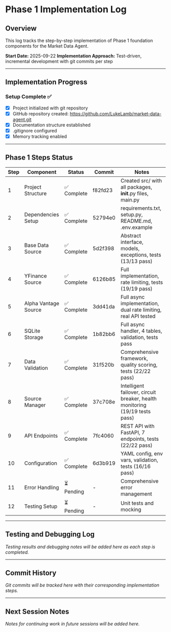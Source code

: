 # Phase 1 Implementation Log

## Overview

This log tracks the step-by-step implementation of Phase 1 foundation components for the Market Data Agent.

**Start Date:** 2025-09-22
**Implementation Approach:** Test-driven, incremental development with git commits per step

---

## Implementation Progress

### Setup Complete ✅

- [x] Project initialized with git repository
- [x] GitHub repository created: <https://github.com/LukeLamb/market-data-agent.git>
- [x] Documentation structure established
- [x] .gitignore configured
- [x] Memory tracking enabled

---

## Phase 1 Steps Status

| Step | Component | Status | Commit | Notes |
|------|-----------|--------|--------|-------|
| 1 | Project Structure | ✅ Complete | f82fd23 | Created src/ with all packages, **init**.py files, main.py |
| 2 | Dependencies Setup | ✅ Complete | 52794e0 | requirements.txt, setup.py, README.md, .env.example |
| 3 | Base Data Source | ✅ Complete | 5d2f398 | Abstract interface, models, exceptions, tests (13/13 pass) |
| 4 | YFinance Source | ✅ Complete | 6126b85 | Full implementation, rate limiting, tests (19/19 pass) |
| 5 | Alpha Vantage Source | ✅ Complete | 3dd41da | Full async implementation, dual rate limiting, real API tested |
| 6 | SQLite Storage | ✅ Complete | 1b82bb6 | Full async handler, 4 tables, validation, tests pass |
| 7 | Data Validation | ✅ Complete | 31f520b | Comprehensive framework, quality scoring, tests (22/22 pass) |
| 8 | Source Manager | ✅ Complete | 37c708e | Intelligent failover, circuit breaker, health monitoring (19/19 tests pass) |
| 9 | API Endpoints | ✅ Complete | 7fc4060 | REST API with FastAPI, 7 endpoints, tests (22/22 pass) |
| 10 | Configuration | ✅ Complete | 6d3b919 | YAML config, env vars, validation, tests (16/16 pass) |
| 11 | Error Handling | ⏳ Pending | - | Comprehensive error management |
| 12 | Testing Setup | ⏳ Pending | - | Unit tests and mocking |

---

## Testing and Debugging Log

*Testing results and debugging notes will be added here as each step is completed.*

---

## Commit History

*Git commits will be tracked here with their corresponding implementation steps.*

---

## Next Session Notes

*Notes for continuing work in future sessions will be added here.*
